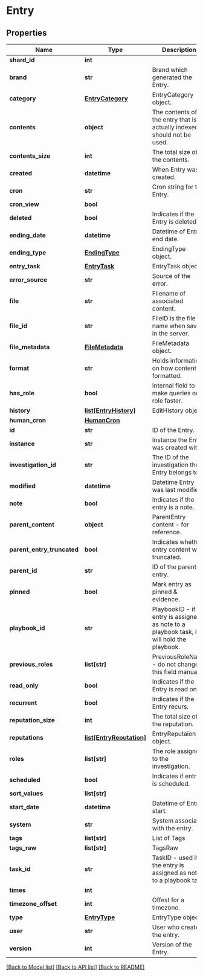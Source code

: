 # Entry

## Properties
Name | Type | Description | Notes
------------ | ------------- | ------------- | -------------
**shard_id** | **int** |  | [optional] 
**brand** | **str** | Brand which generated the Entry. | [optional] 
**category** | [**EntryCategory**](EntryCategory.md) | EntryCategory object. | [optional] 
**contents** | **object** | The contents of the entry that is actually indexed - should not be used. | [optional] 
**contents_size** | **int** | The total size of the contents. | [optional] 
**created** | **datetime** | When Entry was created. | [optional] 
**cron** | **str** | Cron string for the Entry. | [optional] 
**cron_view** | **bool** |  | [optional] 
**deleted** | **bool** | Indicates if the Entry is deleted.| [optional] 
**ending_date** | **datetime** | Datetime of Entry end date. | [optional] 
**ending_type** | [**EndingType**](EndingType.md) | EndingType object. | [optional] 
**entry_task** | [**EntryTask**](EntryTask.md) | EntryTask object. | [optional] 
**error_source** | **str** | Source of the error. | [optional] 
**file** | **str** | Filename of associated content. | [optional] 
**file_id** | **str** | FileID is the file name when saved in the server. | [optional] 
**file_metadata** | [**FileMetadata**](FileMetadata.md) | FileMetadata object. | [optional] 
**format** | **str** | Holds information on how content is formatted. | [optional] 
**has_role** | **bool** | Internal field to make queries on role faster. | [optional] 
**history** | [**list[EntryHistory]**](EntryHistory.md) | EditHistory object. | [optional] 
**human_cron** | [**HumanCron**](HumanCron.md) |  | [optional] 
**id** | **str** | ID of the Entry. | [optional] 
**instance** | **str** | Instance the Entry was created with. | [optional] 
**investigation_id** | **str** | The ID of the investigation the Entry belongs to. | [optional] 
**modified** | **datetime** | Datetime Entry was last modified. | [optional] 
**note** | **bool** | Indicates if the entry is a note. | [optional] 
**parent_content** | **object** | ParentEntry content - for reference. | [optional] 
**parent_entry_truncated** | **bool** | Indicates whether entry content was truncated. | [optional] 
**parent_id** | **str** | ID of the parent entry. | [optional] 
**pinned** | **bool** | Mark entry as pinned & evidence. | [optional] 
**playbook_id** | **str** | PlaybookID - if the entry is assigned as note to a playbook task, it will hold the playbook. | [optional] 
**previous_roles** | **list[str]** | PreviousRoleName - do not change this field manually. | [optional] 
**read_only** | **bool** | Indicates if the Entry is read only. | [optional] 
**recurrent** | **bool** | Indicates if the Entry recurs. | [optional] 
**reputation_size** | **int** | The total size of the reputation. | [optional] 
**reputations** | [**list[EntryReputation]**](EntryReputation.md) | EntryReputaion object. | [optional] 
**roles** | **list[str]** | The role assigned to the investigation. | [optional] 
**scheduled** | **bool** | Indicates if entry is scheduled. | [optional] 
**sort_values** | **list[str]** |  | [optional] 
**start_date** | **datetime** | Datetime of Entry start. | [optional] 
**system** | **str** | System associated with the entry. | [optional] 
**tags** | **list[str]** | List of Tags | [optional] 
**tags_raw** | **list[str]** | TagsRaw | [optional] 
**task_id** | **str** | TaskID - used if the entry is assigned as note to a playbook task. | [optional] 
**times** | **int** |  | [optional] 
**timezone_offset** | **int** | Offest for a timezone. | [optional] 
**type** | [**EntryType**](EntryType.md) | EntryType object. | [optional] 
**user** | **str** | User who created the entry. | [optional] 
**version** | **int** | Version of the Entry. | [optional] 

[[Back to Model list]](../README.md#documentation-for-models) [[Back to API list]](../README.md#documentation-for-api-endpoints) [[Back to README]](../README.md)


